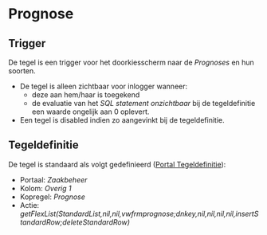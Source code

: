 # Prognose

## Trigger

De tegel is een trigger voor het doorkiesscherm naar de *Prognoses* en hun soorten.

* De tegel is alleen zichtbaar voor inlogger wanneer:
  * deze aan hem/haar is toegekend
  * de evaluatie van het *SQL statement onzichtbaar* bij de tegeldefinitie een waarde ongelijk aan 0 oplevert.
* Een tegel is disabled indien zo aangevinkt bij de tegeldefinitie.

## Tegeldefinitie

De tegel is standaard als volgt gedefinieerd ([Portal Tegeldefinitie](/docs/instellen_inrichten/portaldefinitie/portal_tegel.md)):

* Portaal: *Zaakbeheer*
* Kolom: *Overig 1*
* Kopregel: *Prognose*
* Actie: *getFlexList(StandardList,nil,nil,vwfrmprognose;dnkey,nil,nil,nil,nil,insertStandardRow;deleteStandardRow)*
